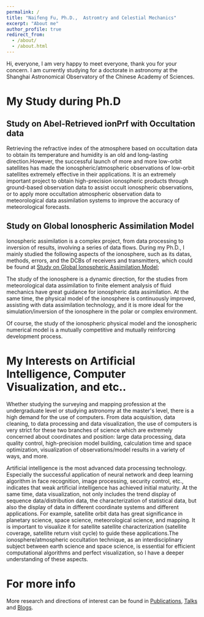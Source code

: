 ```yaml
---
permalink: /
title: "Naifeng Fu, Ph.D.,  Astromtry and Celestial Mechanics"
excerpt: "About me"
author_profile: true
redirect_from: 
  - /about/
  - /about.html
---
```


Hi, everyone, I am very happy to meet everyone, thank you for your concern. I am currently studying for a doctorate in astronomy at the Shanghai Astronomical Observatory of the Chinese Academy of Sciences.

My Study during Ph.D
====

Study on Abel-Retrieved ionPrf with Occultation data
---
Retrieving the refractive index of the atmosphere based on occultation data to obtain its temperature and humidity is an old and long-lasting direction.However, the successful launch of more and more low-orbit satellites has made the ionospheric/atmospheric observations of low-orbit satellites extremely effective in their applications. It is an extremely important project to obtain high-precision ionospheric products through ground-based observation data to assist occult ionospheric observations, or to apply more occultation atmospheric observation data to meteorological data assimilation systems to improve the accuracy of meteorological forecasts.

Study on Global Ionospheric Assimilation Model
---
Ionospheric assimilation is a complex project, from data processing to inversion of results, involving a series of data flows. During my Ph.D., I mainly studied the following aspects of the ionosphere, such as its datas, methods, errors, and the DCBs of receivers and transmitters, which could be found at [Study on Global Ionospheric Assimilation Model](https://niphy.github.io/posts/2017/10/blog-post-3);

The study of the ionosphere is a dynamic direction, for the studies from meteorological data assimilation to finite element analysis of fluid mechanics have great guidance for ionospheric data assimilation. At the same time, the physical model of the ionosphere is continuously improved, assisting with data assimilation technology, and it is more ideal for the simulation/inversion of the ionosphere in the polar or complex environment.

Of course, the study of the ionospheric physical model and the ionospheric numerical model is a mutually competitive and mutually reinforcing development process.


My Interests on Artificial Intelligence, Computer Visualization, and etc..
===

Whether studying the surveying and mapping profession at the undergraduate level or studying astronomy at the master's level, there is a high demand for the use of computers. From data acquisition, data cleaning, to data processing and data visualization, the use of computers is very strict for these two branches of science which are extremely concerned about coordinates and position: large data processing, data quality control, high-precision model building, calculation time and space optimization, visualization of observations/model results in a variety of ways, and more.

Artificial intelligence is the most advanced data processing technology. Especially the successful application of neural network and deep learning algorithm in face recognition, image processing, security control, etc., indicates that weak artificial intelligence has achieved initial maturity. At the same time, data visualization, not only includes the trend display of sequence data/distribution data, the characterization of statistical data, but also the display of data in different coordinate systems and different applications. For example, satellite orbit data has great significance in planetary science, space science, meteorological science, and mapping. It is important to visualize it for satellite satellite characterization (satellite coverage, satellite return visit cycle) to guide these applications.The ionosphere/atmospheric occultation technique, as an interdisciplinary subject between earth science and space science, is essential for efficient computational algorithms and perfect visualization, so I have a deeper understanding of these aspects.

For more info
====
More research and directions of interest can be found in [Publications](https://niphy.github.io/publications), [Talks](https://niphy.github.io/talks) and [Blogs](https://niphy.github.io/year-archive/).

